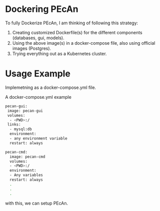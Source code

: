 # Dockering PEcAn
To fully Dockerize PEcAn, I am thinking of following this strategy:
1. Creating customized Dockerfile(s) for the different components (databases, gui, models).
2. Using the above image(s) in a docker-compose file, also using official images (Postgres).
3.  Trying everything out as a Kubernetes cluster.

# Usage Example

Implemetning as a docker-compose.yml file.

A docker-compose.yml example
```Bash
pecan-gui:
 image: pecan-gui
 volumes:
  - <PWD>:/
 links:
  - mysql:db
  environment:
  - any environment variable
  restart: always

pecan-cmd:
  image: pecan-cmd
  volumes:
  - <PWD>:/
  environment:
  - Any variables
  restart: always
  .
  .
  .
```
with this, we can setup PEcAn.
